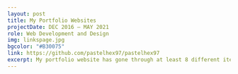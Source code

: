 ```yaml
---
layout: post
title: My Portfolio Websites
projectDate: DEC 2016 – MAY 2021
role: Web Development and Design
img: linkspage.jpg
bgcolor: "#B30075"
link: https://github.com/pastelhex97/pastelhex97
excerpt: My portfolio website has gone through at least 8 different iterations since 2016. I started off using WordPress and quickly graduated to creating websites from the ground up using HTML, CSS, and JavaScript. 
---
```

